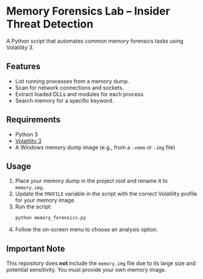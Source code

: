 # Memory Forensics Lab – Insider Threat Detection

A Python script that automates common memory forensics tasks using Volatility 3.

## Features

- List running processes from a memory dump.
- Scan for network connections and sockets.
- Extract loaded DLLs and modules for each process.
- Search memory for a specific keyword.

## Requirements

- Python 3
- [Volatility 3](https://github.com/volatilityfoundation/volatility3)
- A Windows memory dump image (e.g., from a `.vmem` or `.img` file)

## Usage

1.  Place your memory dump in the project root and rename it to `memory.img`.
2.  Update the `PROFILE` variable in the script with the correct Volatility profile for your memory image.
3.  Run the script:
    ```bash
    python memory_forensics.py
    ```
4.  Follow the on-screen menu to choose an analysis option.

## Important Note

This repository does **not** include the `memory.img` file due to its large size and potential sensitivity. You must provide your own memory image.

